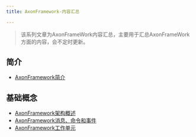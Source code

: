 ```yaml
---
title: AxonFramework-内容汇总

---
```


>该系列文章为AxonFrameWork内容汇总，主要用于汇总AxonFrameWork方面的内容，会不定时更新。

<!-- more -->

## 简介

* [AxonFramework简介](/2018/08/17/AxonFramework简介/)

## 基础概念

* [AxonFramework架构概述](/2018/08/17/AxonFramework架构概述/)
* [AxonFramework消息、命令和事件](/2018/08/17/AxonFramework消息、命令和事件/)
* [AxonFramework工作单元](/2018/08/20/AxonFramework工作单元/)